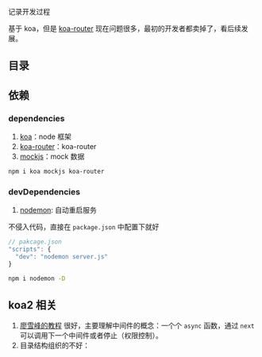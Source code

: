 记录开发过程

基于 koa，但是 [koa-router](https://github.com/ZijianHe/koa-router) 现在问题很多，最初的开发者都卖掉了，看后续发展。

## 目录

## 依赖

### dependencies

1. [koa](https://koajs.com)：node 框架
2. [koa-router](https://github.com/ZijianHe/koa-router)：koa-router
2. [mockjs](http://mockjs.com/)：mock 数据

```bash
npm i koa mockjs koa-router
```

### devDependencies

1. [nodemon](https://github.com/remy/nodemon): 自动重启服务

不侵入代码，直接在 `package.json` 中配置下就好

```js
// pakcage.json
"scripts": {
  "dev": "nodemon server.js"
}
```

```bash
npm i nodemon -D
```

## koa2 相关

1. [廖雪峰的教程](https://www.liaoxuefeng.com/wiki/1022910821149312/1099752344192192) 很好，主要理解中间件的概念：一个个 `async` 函数，通过 `next` 可以调用下一个中间件或者停止（权限控制）。    
2. 目录结构组织的不好：

